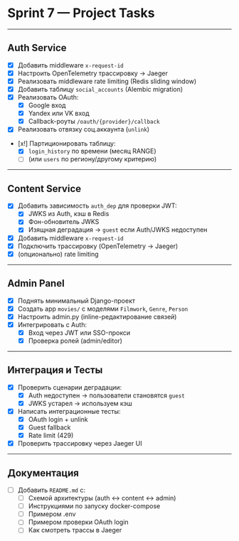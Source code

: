 # Sprint 7 — Project Tasks

---

## Auth Service
- [x] Добавить middleware `x-request-id`  
- [x] Настроить OpenTelemetry трассировку → Jaeger
- [x] Реализовать middleware rate limiting (Redis sliding window)
- [x] Добавить таблицу `social_accounts` (Alembic migration)
- [x] Реализовать OAuth:
  - [x] Google вход
  - [x] Yandex или VK вход
  - [x] Callback-роуты `/oauth/{provider}/callback`
- [x] Реализовать отвязку соц.аккаунта (`unlink`)
- [x!] Партиционировать таблицу:
  - [x] `login_history` по времени (месяц RANGE)
  - [ ] (или `users` по региону/другому критерию)

---

## Content Service
- [x] Добавить зависимость `auth_dep` для проверки JWT:
  - [x] JWKS из Auth, кэш в Redis
  - [x] Фон-обновитель JWKS
  - [x] Изящная деградация → `guest` если Auth/JWKS недоступен
- [x] Добавить middleware `x-request-id`
- [x] Подключить трассировку (OpenTelemetry → Jaeger)
- [x] (опционально) rate limiting

---

## Admin Panel
- [x] Поднять минимальный Django-проект
- [x] Создать app `movies/` с моделями `Filmwork`, `Genre`, `Person`
- [x] Настроить admin.py (inline-редактирование связей)
- [x] Интегрировать с Auth:
  - [x] Вход через JWT или SSO-прокси
  - [x] Проверка ролей (admin/editor)

---

## Интеграция и Тесты
- [x] Проверить сценарии деградации:
  - [x] Auth недоступен → пользователи становятся `guest`
  - [x] JWKS устарел → используем кэш
- [x] Написать интеграционные тесты:
  - [x] OAuth login + unlink
  - [x] Guest fallback
  - [x] Rate limit (429)
- [x] Проверить трассировку через Jaeger UI

---

## Документация
- [ ] Добавить `README.md` с:
  - [ ] Схемой архитектуры (auth ↔ content ↔ admin)
  - [ ] Инструкциями по запуску docker-compose
  - [ ] Примером .env
  - [ ] Примером проверки OAuth login
  - [ ] Как смотреть трассы в Jaeger